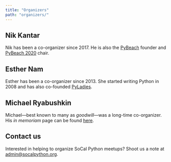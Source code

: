 ```yaml
---
title: "Organizers"
path: "organizers/"
---
```



## Nik Kantar

Nik has been a co-organizer since 2017. He is also the [PyBeach](https://pybeach.org) founder and [PyBeach 2020](https://2020.pybeach.org) chair.


## Esther Nam

Esther has been a co-organizer since 2013. She started writing Python in 2008 and has also co-founded [PyLadies](https://pyladies.org).


## Michael Ryabushkin

Michael—best known to many as _goodwill_—was a long-time co-organizer. His _in memoriam_ page can be found [here](/in-memoriam-michael).


## Contact us

Interested in helping to organize SoCal Python meetups? Shoot us a note at [admin@socalpython.org](mailto:admin@socalpython.org).
